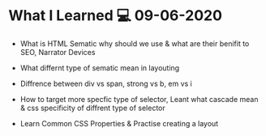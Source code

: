 # What I Learned 💻 09-06-2020

- What is HTML Sematic why should we use & what are their benifit to SEO, Narrator Devices

- What differnt type of sematic mean in layouting

- Diffrence between div vs span, strong vs b, em vs i

- How to target more specfic type of selector, Leant what cascade mean & css specificity of diffrent type of selector

- Learn Common CSS Properties & Practise creating a layout
